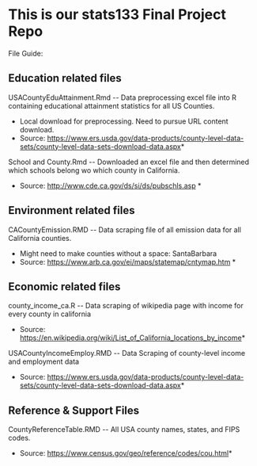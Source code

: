# This is our stats133 Final Project Repo

File Guide:

## Education related files

USACountyEduAttainment.Rmd -- Data preprocessing excel file into R containing educational attainment statistics for all US Counties.
 * Local download for preprocessing. Need to pursue URL content download.
 * Source: https://www.ers.usda.gov/data-products/county-level-data-sets/county-level-data-sets-download-data.aspx*

School and County.Rmd -- Downloaded an excel file and then determined which schools belong wo which county in California. 
 * Source: http://www.cde.ca.gov/ds/si/ds/pubschls.asp *
 
## Environment related files

CACountyEmission.RMD -- Data scraping file of all emission data for all California counties.
  * Might need to make counties without a space: SantaBarbara
  * Source: https://www.arb.ca.gov/ei/maps/statemap/cntymap.htm *

## Economic related files 

county_income_ca.R -- Data scraping of wikipedia page with income for every county in california
 * Source: https://en.wikipedia.org/wiki/List_of_California_locations_by_income*

USACountyIncomeEmploy.RMD -- Data Scraping of county-level income and employment data
 * Source: https://www.ers.usda.gov/data-products/county-level-data-sets/county-level-data-sets-download-data.aspx*

## Reference & Support Files

CountyReferenceTable.RMD -- All USA county names, states, and FIPS codes.
 * Source: https://www.census.gov/geo/reference/codes/cou.html*


